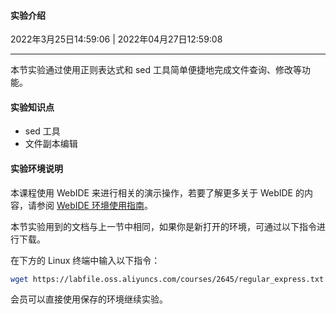 #### 实验介绍

2022年3月25日14:59:06    | 2022年04月27日12:59:08

---

本节实验通过使用正则表达式和 sed 工具简单便捷地完成文件查询、修改等功能。

#### 实验知识点

- sed 工具
- 文件副本编辑

#### 实验环境说明

本课程使用 WebIDE 来进行相关的演示操作，若要了解更多关于 WebIDE 的内容，请参阅 [WebIDE 环境使用指南](https://www.lanqiao.cn/courses/1740)。

本节实验用到的文档与上一节中相同，如果你是新打开的环境，可通过以下指令进行下载。

在下方的 Linux 终端中输入以下指令：

```bash
wget https://labfile.oss.aliyuncs.com/courses/2645/regular_express.txt
```

会员可以直接使用保存的环境继续实验。

